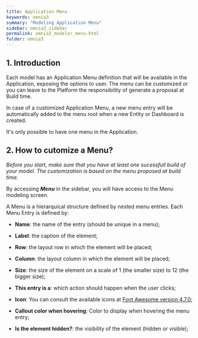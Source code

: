 ```yaml
---
title: Application Menu
keywords: omnia3
summary: "Modeling Application Menu"
sidebar: omnia3_sidebar
permalink: omnia3_modeler_menu.html
folder: omnia3
---
```



## 1. Introduction

Each model has an Application Menu definition that will be available in the Application, exposing the options to user.
The menu can be customized or you can leave to the Platform the responsibility of generate a proposal at Build time.

In case of a customized Application Menu, a new menu entry will be automatically added to the menu root when a new Entity or Dashboard is created.

It's only possible to have one menu in the Application.



## 2. How to cutomize a Menu?

*Before you start, make sure that you have at least one sucessfull build of your model. The customization is based on the menu proposed at build time.* 

 
By accessing **_Menu_** in the sidebar, you will have access to the Menu modeling screen.


A Menu is a hierarquical structure defined by nested menu entries.
Each Menu Entry is defined by:
* **Name**: the name of the entry (should be unique in a menu);
* **Label**: the caption of the element;
* **Row**: the layout row in which the element will be placed;
* **Column**: the layout column in which the element will be placed;
* **Size**: the size of the element on a scale of 1 (the smaller size) to 12 (the bigger size);
* **This entry is a**: which action should happen when the user clicks;
* **Icon**: You can consult the available icons at [Font Awesome version 4.7.0](https://fontawesome.com/v4.7.0/);
* **Callout color when hovering**: Color to display when hovering the menu entry;


* **Is the element hidden?**: the visibility of the element (hidden or visible);


